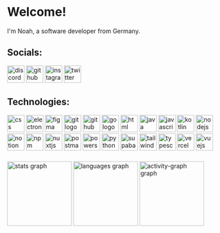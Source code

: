 <h1>Welcome!</h1>

<p align="left">I'm Noah, a software developer from Germany.</p>

###

<h2>Socials:</h2>
<div align="left">
  <a href="https://dsc.gg/nyronium"><img src="https://skillicons.dev/icons?i=discord" height="40" alt="discord logo"/></a>
  <a href="https://github.com/noahzeisberg"><img src="https://skillicons.dev/icons?i=github" height="40" alt="github logo"/></a>
  <a href="https://instagram.com/solvnoah"><img src="https://skillicons.dev/icons?i=instagram" height="40" alt="instagram logo"/></a>
  <a href="https://x.com/noahonfyre"><img src="https://skillicons.dev/icons?i=twitter" height="40" alt="twitter logo"/></a>
</div>

###

<h2>Technologies:</h2>
<div align="left">
  <img src="https://skillicons.dev/icons?i=css" height="40" alt="css logo"/>
  <img src="https://skillicons.dev/icons?i=electron" height="40" alt="electron logo"/>
  <img src="https://skillicons.dev/icons?i=figma" height="40" alt="figma logo"/>
  <img src="https://skillicons.dev/icons?i=git" height="40" alt="git logo"/>
  <img src="https://skillicons.dev/icons?i=github" height="40" alt="github logo"/>
  <img src="https://skillicons.dev/icons?i=go" height="40" alt="go logo"/>
  <img src="https://skillicons.dev/icons?i=html" height="40" alt="html logo"/>
  <img src="https://skillicons.dev/icons?i=java" height="40" alt="java logo"/>
  <img src="https://skillicons.dev/icons?i=js" height="40" alt="javascript logo"/>
  <img src="https://skillicons.dev/icons?i=kotlin" height="40" alt="kotlin logo"/>
  <img src="https://skillicons.dev/icons?i=nodejs" height="40" alt="nodejs logo"/>
  <img src="https://skillicons.dev/icons?i=notion" height="40" alt="notion logo"/>
  <img src="https://skillicons.dev/icons?i=npm" height="40" alt="npm logo"/>
  <img src="https://skillicons.dev/icons?i=nuxtjs" height="40" alt="nuxtjs logo"/>
  <img src="https://skillicons.dev/icons?i=postman" height="40" alt="postman logo"/>
  <img src="https://skillicons.dev/icons?i=powershell" height="40" alt="powershell logo"/>
  <img src="https://skillicons.dev/icons?i=py" height="40" alt="python logo"/>
  <img src="https://skillicons.dev/icons?i=supabase" height="40" alt="supabase logo"/>
  <img src="https://skillicons.dev/icons?i=tailwind" height="40" alt="tailwindcss logo"/>
  <img src="https://skillicons.dev/icons?i=ts" height="40" alt="typescript logo"/>
  <img src="https://skillicons.dev/icons?i=vercel" height="40" alt="vercel logo"/>
  <img src="https://skillicons.dev/icons?i=vue" height="40" alt="vuejs logo"/>
</div>

###

<div align="left">
  <img src="https://github-readme-stats.vercel.app/api?username=noahzeisberg&hide_title=false&hide_rank=true&show_icons=true&include_all_commits=true&count_private=true&disable_animations=false&theme=vue-dark&locale=en&hide_border=true&order=1&custom_title=Statistics" height="150" alt="stats graph"/>
  <img src="https://github-readme-stats.vercel.app/api/top-langs?username=noahzeisberg&locale=en&hide_title=false&layout=compact&card_width=320&langs_count=5&theme=vue-dark&hide_border=true&order=2&custom_title=Languages" height="150" alt="languages graph"/>
  <img src="https://github-readme-activity-graph.vercel.app/graph?username=noahzeisberg&radius=6&theme=vue&area=true&order=5&hide_border=true&hide_title=false" height="150" alt="activity-graph graph"/>
</div>

###
